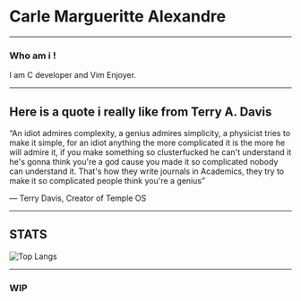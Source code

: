 # Carle Margueritte Alexandre
___

### Who am i !

I am C developer and Vim Enjoyer.

___

## Here is a quote i really like from Terry A. Davis

“An idiot admires complexity, a genius admires simplicity, a physicist tries to make it simple, for an idiot anything the more complicated it is the more he will admire it, if you make something so clusterfucked he can't understand it he's gonna think you're a god cause you made it so complicated nobody can understand it. That's how they write journals in Academics, they try to make it so complicated people think you're a genius”

― Terry Davis, Creator of Temple OS

___

## STATS

![Top Langs](https://github-readme-stats.vercel.app/api/top-langs/?username=anuraghazra&langs_count=8)


___

### WIP

<!--
**CarleAlexandre/CarleAlexandre** is a ✨ _special_ ✨ repository because its `README.md` (this file) appears on your GitHub profile.

Here are some ideas to get you started:

- 🔭 I’m currently working on ...
- 🌱 I’m currently learning ...
- 👯 I’m looking to collaborate on ...
- 🤔 I’m looking for help with ...
- 💬 Ask me about ...
- 📫 How to reach me: ...
- 😄 Pronouns: ...
- ⚡ Fun fact: ...
-->
